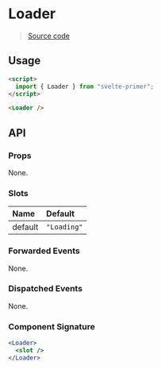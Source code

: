 # Loader

> [Source code](../src/Loader.svelte)

## Usage

```html
<script>
  import { Loader } from "svelte-primer";
</script>

<Loader />
```

## API

### Props

None.

### Slots

| Name    | Default     |
| :------ | :---------- |
| default | `"Loading"` |

### Forwarded Events

None.

### Dispatched Events

None.

### Component Signature

```jsx
<Loader>
  <slot />
</Loader>
```

